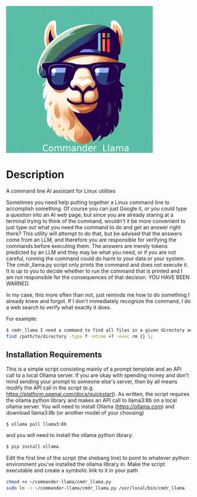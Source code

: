 <img src="assets/commander_llama.png" alt="Project Logo" width="400" height="400">

# Description
A command line AI assistant for Linux utilities

Sometimes you need help putting together a Linux command line to accomplish something.  Of course you can just Google it, or you could type a question into an AI web page, but since you are already staring at a terminal trying to think of the command, wouldn't it be more convenient to just type out what you need the command to do and get an answer right there?
This utility will attempt to do that, but be advised that the answers come from an LLM, and therefore you are responsible for verifying the commands before executing them.  The answers are merely tokens predicted by an LLM and they may be what you need, or if you are not careful, running the command could do harm to your data or your system.  The cmdr_llama.py script only prints the command and does not execute it.  It is up to you to decide whether to run the command that is printed and I am not responsible for the consequences of that decision. 
YOU HAVE BEEN WARNED.

In my case, this more often than not, just reminds me how to do something I already knew and forgot.  If I don't immediately recognize the command, I do a web search to verify what exactly it does.

For example:
```bash
$ cmdr_llama I need a command to find all files in a given directory and delete them if they are more than 7 days old
find /path/to/directory -type f -mtime +7 -exec rm {} \;
```

## Installation Requirements
This is a simple script consisting mainly of a prompt template and an API call to a local Ollama server.
If you are okay with spending money and don't mind sending your prompt to someone else's server, then by all means modify the API call in the script (e.g. https://platform.openai.com/docs/quickstart).
As written, the script requires the ollama python library and makes an API call to llama3:8b on a local ollama server.
You will need to install Ollama (https://ollama.com) and download llama3:8b (or another model of your choosing)
```bash
$ ollama pull llama3:8b
```
and you will need to install the ollama python library:
```bash
$ pip install ollama
```
Edit the first line of the script (the shebang line) to point to whatever python environment you've installed the ollama library in.
Make the script executable and create a symbolic link to it in your path
```bash
chmod +x ~/commander-llama/cmdr_llama.py
sudo ln -s ~/commander-llama/cmdr_llama.py /usr/local/bin/cmdr_llama
```
